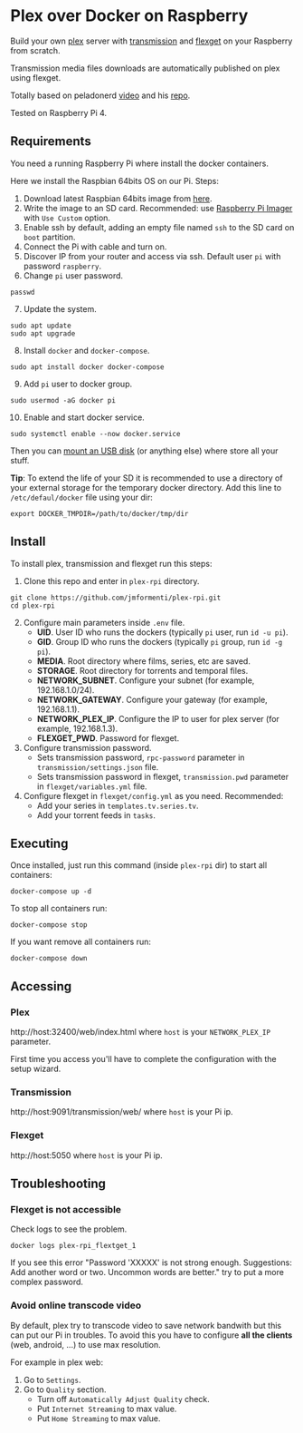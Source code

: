 # Plex over Docker on Raspberry

Build your own [plex](https://www.plex.tv/) server with [transmission](https://transmissionbt.com/) and [flexget](https://flexget.com/) on your Raspberry from scratch.

Transmission media files downloads are automatically published on plex using flexget.

Totally based on peladonerd [video](https://www.youtube.com/watch?v=TqVoHWjz_tI) and his [repo](https://github.com/pablokbs/plex-rpi).

Tested on Raspberry Pi 4.

## Requirements

You need a running Raspberry Pi where install the docker containers.

Here we install the Raspbian 64bits OS on our Pi. Steps:
 
1. Download latest Raspbian 64bits image from [here](https://downloads.raspberrypi.org/raspios_arm64/images/).
2. Write the image to an SD card. Recommended: use [Raspberry Pi Imager](https://www.raspberrypi.org/software/) with `Use Custom` option.
3. Enable ssh by default, adding an empty file named ``ssh`` to the SD card on `boot` partition.
4. Connect the Pi with cable and turn on.
5. Discover IP from your router and access via ssh. Default user ``pi`` with password ``raspberry``.
6. Change ``pi`` user password.
```
passwd
```
7. Update the system.
```
sudo apt update
sudo apt upgrade
```
8. Install ``docker`` and ``docker-compose``.
```
sudo apt install docker docker-compose
```
9. Add ``pi`` user to docker group.
```
sudo usermod -aG docker pi
```
10. Enable and start docker service.
```
sudo systemctl enable --now docker.service
```

Then you can [mount an USB disk](https://www.raspberrypi.org/documentation/configuration/external-storage.md) (or anything else) where store all your stuff.

**Tip**: To extend the life of your SD it is recommended to use a directory of your external storage for the temporary docker directory. Add this line to ``/etc/defaul/docker`` file using your dir:
```
export DOCKER_TMPDIR=/path/to/docker/tmp/dir
```

## Install

To install plex, transmission and flexget run this steps:
1. Clone this repo and enter in ``plex-rpi`` directory.
```
git clone https://github.com/jmformenti/plex-rpi.git
cd plex-rpi
```
2. Configure main parameters inside `.env` file.
	* **UID**. User ID who runs the dockers (typically `pi` user, run `id -u pi`).
	* **GID**. Group ID who runs the dockers (typically `pi` group, run `id -g pi`).
	* **MEDIA**. Root directory where films, series, etc are saved.
	* **STORAGE**. Root directory for torrents and temporal files.
	* **NETWORK_SUBNET**. Configure your subnet (for example, 192.168.1.0/24).
	* **NETWORK_GATEWAY**. Configure your gateway (for example, 192.168.1.1).
	* **NETWORK_PLEX_IP**. Configure the IP to user for plex server (for example, 192.168.1.3).
	* **FLEXGET_PWD**. Password for flexget.
3. Configure transmission password.
	* Sets transmission password, `rpc-password` parameter in `transmission/settings.json` file.
	* Sets transmission password in flexget, `transmission.pwd` parameter in `flexget/variables.yml` file.
4. Configure flexget in `flexget/config.yml` as you need. Recommended:
	* Add your series in `templates.tv.series.tv`.
	* Add your torrent feeds in `tasks`.

## Executing

Once installed, just run this command (inside ``plex-rpi`` dir) to start all containers:
```
docker-compose up -d
```
To stop all containers run:
```
docker-compose stop
```
If you want remove all containers run:
```
docker-compose down
```

## Accessing

### Plex
http://host:32400/web/index.html 
where `host` is your `NETWORK_PLEX_IP` parameter.

First time you access you'll have to complete the configuration with the setup wizard.

### Transmission
http://host:9091/transmission/web/ 
where `host` is your Pi ip.

### Flexget
http://host:5050 
where `host` is your Pi ip.

## Troubleshooting

### Flexget is not accessible
Check logs to see the problem.
```
docker logs plex-rpi_flextget_1
```
If you see this error "Password 'XXXXX' is not strong enough. Suggestions: Add another word or two. Uncommon words are better." try to put a more complex password.

### Avoid online transcode video

By default, plex try to transcode video to save network bandwith but this can put our Pi in troubles. To avoid this you have to configure **all the clients** (web, android, ...) to use max resolution. 

For example in plex web:
1. Go to `Settings`.
2. Go to `Quality` section.
    * Turn off `Automatically Adjust Quality` check.
    * Put `Internet Streaming` to max value.
    * Put `Home Streaming` to max value.
